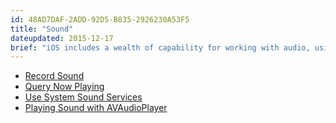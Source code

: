 ```yaml
---
id: 48AD7DAF-2ADD-92D5-B835-2926230A53F5
title: "Sound"
dateupdated: 2015-12-17
brief: "iOS includes a wealth of capability for working with audio, using frameworks such as AVFoundation and Core Audio. This section includes Recipes showing how to work with these frameworks."
---
```


-  [Record Sound](/Recipes/ios/media/sound/record_sound)
-  [Query Now Playing](/Recipes/ios/media/sound/query_now_playing)
-  [Use System Sound Services](/Recipes/ios/media/sound/syssound-example)
-  [Playing Sound with AVAudioPlayer](/Recipes/ios/media/sound/avaudioplayer)

